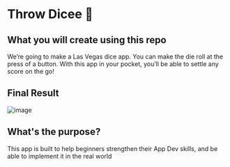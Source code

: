 # Throw Dicee  🎲

## What you will create using this repo

We’re going to make a Las Vegas dice app. You can make the die roll at the press of a button. With this app in your pocket, you’ll be able to settle any score on the go!

## Final Result

![image](image.jpeg)

## What's the purpose?

This app is built to help beginners strengthen their App Dev skills, and be able to implement it in the real world
